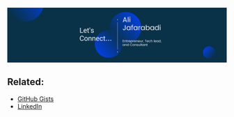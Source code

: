 [![Ali's GitHub Banner](./assets/banner.png)](https://www.linkedin.com/in/jafarabadi/)
## Related:
-  [GitHub Gists](https://gist.github.com/jafarabadi)
-  [LinkedIn](https://www.linkedin.com/in/jafarabadi)
<!-- - 👋 Hi, I’m @jafarabadi
- 👀 I’m interested in ...
- 🌱 I’m currently learning ...
- 💞️ I’m looking to collaborate on ...
- 📫 How to reach me ...
- 😄 Pronouns: ...
- ⚡ Fun fact: ... -->

<!---
jafarabadi/jafarabadi is a ✨ special ✨ repository because its `README.md` (this file) appears on your GitHub profile.
You can click the Preview link to take a look at your changes.
--->
